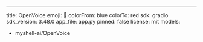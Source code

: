 ---
title: OpenVoice
emoji: 🤗
colorFrom: blue
colorTo: red
sdk: gradio
sdk_version: 3.48.0
app_file: app.py
pinned: false
license: mit
models:
  - myshell-ai/OpenVoice